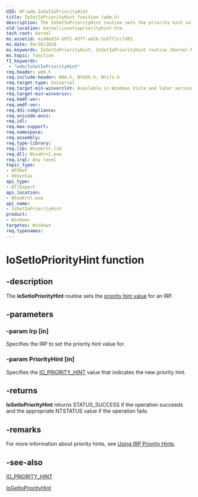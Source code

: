 ```yaml
---
UID: NF:wdm.IoSetIoPriorityHint
title: IoSetIoPriorityHint function (wdm.h)
description: The IoSetIoPriorityHint routine sets the priority hint value for an IRP.
old-location: kernel\iosetiopriorityhint.htm
tech.root: kernel
ms.assetid: ecd4ed14-b9f2-45ff-a42b-5c67f1ccfd91
ms.date: 04/30/2018
ms.keywords: IoSetIoPriorityHint, IoSetIoPriorityHint routine [Kernel-Mode Driver Architecture], k104_9d72dacc-03a6-4dda-8c2b-69b59a817392.xml, kernel.iosetiopriorityhint, wdm/IoSetIoPriorityHint
ms.topic: function
f1_keywords:
 - "wdm/IoSetIoPriorityHint"
req.header: wdm.h
req.include-header: Wdm.h, Ntddk.h, Ntifs.h
req.target-type: Universal
req.target-min-winverclnt: Available in Windows Vista and later versions of Windows.
req.target-min-winversvr: 
req.kmdf-ver: 
req.umdf-ver: 
req.ddi-compliance: 
req.unicode-ansi: 
req.idl: 
req.max-support: 
req.namespace: 
req.assembly: 
req.type-library: 
req.lib: NtosKrnl.lib
req.dll: NtosKrnl.exe
req.irql: Any level
topic_type:
- APIRef
- kbSyntax
api_type:
- DllExport
api_location:
- NtosKrnl.exe
api_name:
- IoSetIoPriorityHint
product:
- Windows
targetos: Windows
req.typenames: 
---
```


# IoSetIoPriorityHint function


## -description


The <b>IoSetIoPriorityHint</b> routine sets the <a href="https://docs.microsoft.com/windows-hardware/drivers/kernel/using-irp-priority-hints">priority hint value</a> for an IRP.


## -parameters




### -param Irp [in]

Specifies the IRP to set the priority hint value for.


### -param PriorityHint [in]

Specifies the <a href="https://docs.microsoft.com/windows-hardware/drivers/ddi/wdm/ne-wdm-_io_priority_hint">IO_PRIORITY_HINT</a> value that indicates the new priority hint.


## -returns



<b>IoSetIoPriorityHint</b> returns STATUS_SUCCESS if the operation succeeds and the appropriate NTSTATUS value if the operation fails.




## -remarks



For more information about priority hints, see <a href="https://docs.microsoft.com/windows-hardware/drivers/kernel/using-irp-priority-hints">Using IRP Priority Hints</a>.




## -see-also




<a href="https://docs.microsoft.com/windows-hardware/drivers/ddi/wdm/ne-wdm-_io_priority_hint">IO_PRIORITY_HINT</a>



<a href="https://docs.microsoft.com/windows-hardware/drivers/ddi/wdm/nf-wdm-iogetiopriorityhint">IoGetIoPriorityHint</a>
 

 

